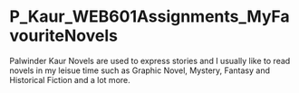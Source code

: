 # P_Kaur_WEB601Assignments_MyFavouriteNovels
Palwinder Kaur
Novels are used to express stories and I usually like to read novels in my leisue time such as Graphic Novel, Mystery, Fantasy and Historical Fiction and a lot more.
 
